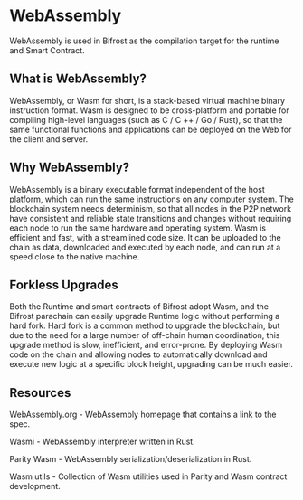 # WebAssembly

WebAssembly is used in Bifrost as the compilation target for the runtime and Smart Contract.

## What is WebAssembly?

 WebAssembly, or Wasm for short, is a stack-based virtual machine binary instruction format. Wasm is designed to be cross-platform and portable for compiling high-level languages \(such as C / C ++ / Go / Rust\), so that the same functional functions and applications can be deployed on the Web for the client and server.

## Why WebAssembly?

 WebAssembly is a binary executable format independent of the host platform, which can run the same instructions on any computer system. The blockchain system needs determinism, so that all nodes in the P2P network have consistent and reliable state transitions and changes without requiring each node to run the same hardware and operating system. Wasm is efficient and fast, with a streamlined code size. It can be uploaded to the chain as data, downloaded and executed by each node, and can run at a speed close to the native machine. 

## Forkless Upgrades 

Both the Runtime and smart contracts of Bifrost adopt Wasm, and the Bifrost parachain can easily upgrade Runtime logic without performing a hard fork. Hard fork is a common method to upgrade the blockchain, but due to the need for a large number of off-chain human coordination, this upgrade method is slow, inefficient, and error-prone. By deploying Wasm code on the chain and allowing nodes to automatically download and execute new logic at a specific block height, upgrading can be much easier.

## Resources 

WebAssembly.org - WebAssembly homepage that contains a link to the spec. 

Wasmi - WebAssembly interpreter written in Rust. 

Parity Wasm - WebAssembly serialization/deserialization in Rust. 

Wasm utils - Collection of Wasm utilities used in Parity and Wasm contract development.







